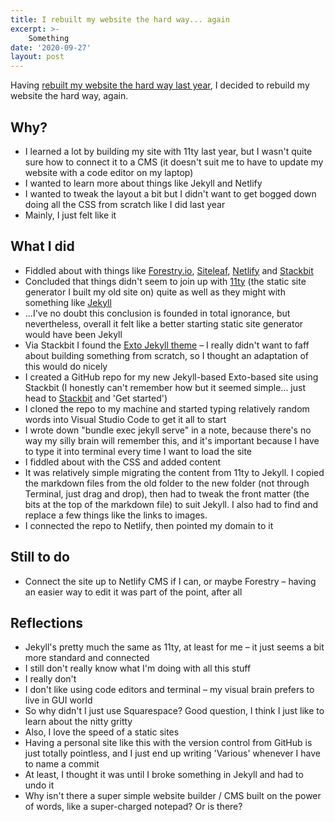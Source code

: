 ```yaml
---
title: I rebuilt my website the hard way... again
excerpt: >- 
    Something
date: '2020-09-27'
layout: post
---
```


Having [rebuilt my website the hard way last year](/blog/i-rebuilt-my-website-the-hard-way), I decided to rebuild my website the hard way, again. 

## Why?

* I learned a lot by building my site with 11ty last year, but I wasn't quite sure how to connect it to a CMS (it doesn't suit me to have to update my website with a code editor on my laptop)
* I wanted to learn more about things like Jekyll and Netlify
* I wanted to tweak the layout a bit but I didn't want to get bogged down doing all the CSS from scratch like I did last year
* Mainly, I just felt like it

## What I did

* Fiddled about with things like [Forestry.io](https://forestry.io/), [Siteleaf](https://www.siteleaf.com/), [Netlify](https://www.netlify.com/) and [Stackbit](https://www.stackbit.com/)
* Concluded that things didn't seem to join up with [11ty](https://www.11ty.dev/) (the static site generator I built my old site on) quite as well as they might with something like [Jekyll](https://jekyllrb.com/)
* ...I've no doubt this conclusion is founded in total ignorance, but nevertheless, overall it felt like a better starting static site generator would have been Jekyll
* Via Stackbit I found the [Exto Jekyll theme](https://github.com/stackbithq/stackbit-theme-exto) – I really didn't want to faff about building something from scratch, so I thought an adaptation of this would do nicely 
* I created a GitHub repo for my new Jekyll-based Exto-based site using Stackbit (I honestly can't remember how but it seemed simple... just head to [Stackbit](https://www.stackbit.com/) and 'Get started')
* I cloned the repo to my machine and started typing relatively random words into Visual Studio Code to get it all to start
* I wrote down "bundle exec jekyll serve" in a note, because there's no way my silly brain will remember this, and it's important because I have to type it into terminal every time I want to load the site
* I fiddled about with the CSS and added content
* It was relatively simple migrating the content from 11ty to Jekyll. I copied the markdown files from the old folder to the new folder (not through Terminal, just drag and drop), then had to tweak the front matter (the bits at the top of the markdown file) to suit Jekyll. I also had to find and replace a few things like the links to images. 
* I connected the repo to Netlify, then pointed my domain to it

## Still to do

* Connect the site up to Netlify CMS if I can, or maybe Forestry – having an easier way to edit it was part of the point, after all

## Reflections

* Jekyll's pretty much the same as 11ty, at least for me – it just seems a bit more standard and connected
* I still don't really know what I'm doing with all this stuff
* I really don't
* I don't like using code editors and terminal – my visual brain prefers to live in GUI world
* So why didn't I just use Squarespace? Good question, I think I just like to learn about the nitty gritty
* Also, I love the speed of a static sites
* Having a personal site like this with the version control from GitHub is just totally pointless, and I just end up writing 'Various' whenever I have to name a commit
* At least, I thought it was until I broke something in Jekyll and had to undo it
* Why isn't there a super simple website builder / CMS built on the power of words, like a super-charged notepad? Or is there? 
